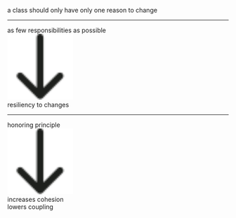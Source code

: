 
a class should only have only one reason to change

---

<div>as few responsibilities as possible</div>
<div><img width="150" class="plain" src="img/download-arrow.svg" /></div>
<div>resiliency to changes</div>

---

<div>honoring principle</div>
<div><img width="150" class="plain" src="img/download-arrow.svg" /></div>
<div>increases cohesion</div>
<div>lowers coupling</div>